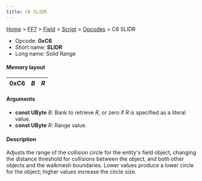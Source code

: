 ```yaml
---
title: C6 SLIDR
---
```


[Home](/Main%20Page.md) > [FF7](/FF7.md) > [Field](/FF7/Field.md) > [Script](/FF7/Field/Script.md) > [Opcodes](/FF7/Field/Script/Opcodes.md) > C6 SLIDR

-   Opcode: **0xC6**
-   Short name: **SLIDR**
-   Long name: Solid Range

#### Memory layout

| 0xC6 | *B* | *R* |
|------|-----|-----|

#### Arguments

-   **const UByte** *B*: Bank to retrieve *R*, or zero if *R* is
    specified as a literal value.
-   **const UByte** *R*: Range value.

#### Description

Adjusts the range of the collision circle for the entity's field object,
changing the distance threshold for collisions between the object, and
both other objects and the walkmesh boundaries. Lower values produce a
lower circle for the object; higher values increase the circle size.
